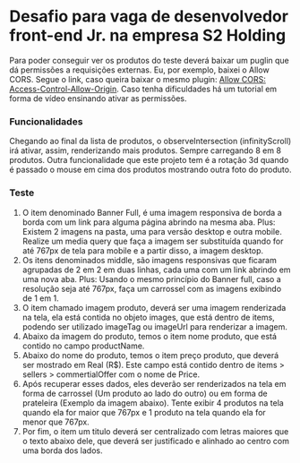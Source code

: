 # Desafio para vaga de desenvolvedor front-end Jr. na empresa S2 Holding

Para poder conseguir ver os produtos do teste deverá baixar um puglin que dá permissões a requisições externas. Eu, por exemplo, baixei o Allow CORS. Segue o link, caso queira baixar o mesmo plugin: [Allow CORS: Access-Control-Allow-Origin](https://chrome.google.com/webstore/detail/allow-cors-access-control/lhobafahddgcelffkeicbaginigeejlf). Caso tenha dificuldades há um tutorial em forma de vídeo ensinando ativar as permissões.

### Funcionalidades

Chegando ao final da lista de produtos, o observeIntersection (infinityScroll) irá ativar, assim, renderizando mais produtos. Sempre carregando 8 em 8 produtos. Outra funcionalidade que este projeto tem é a rotação 3d quando é passado o mouse em cima dos produtos mostrando outra foto do produto.

### Teste

1. O item denominado Banner Full, é uma imagem responsiva de borda a borda com um link para alguma página abrindo na mesma aba. Plus: Existem 2 imagens na pasta, uma para versão desktop e outra mobile. Realize um media query que faça a imagem ser substituída quando for até 767px de tela para mobile e a partir disso, a imagem desktop.
2. Os itens denominados middle, são imagens responsivas que ficaram agrupadas de 2 em 2 em duas linhas, cada uma com um link abrindo em uma nova aba.
Plus: Usando o mesmo princípio do Banner full, caso a resolução seja até 767px, faça um carrossel com as imagens exibindo de 1 em 1.
3. O item chamado imagem produto, deverá ser uma imagem renderizada na tela, ela está contida no objeto images, que está dentro de items, podendo ser utilizado imageTag ou imageUrl para renderizar a imagem.
4. Abaixo da imagem do produto, temos o item nome produto, que está contido no campo productName.
5. Abaixo do nome do produto, temos o item preço produto, que deverá ser mostrado em Real (R$). Este campo está contido dentro de items > sellers > commertialOffer com o nome de Price.
6. Após recuperar esses dados, eles deverão ser renderizados na tela em forma de carrossel (Um produto ao lado do outro) ou em forma de prateleira (Exemplo da imagem abaixo). Tente exibir 4 produtos na tela quando ela for maior que 767px e 1 produto na tela quando ela for menor que 767px.
7. Por fim, o item um titulo deverá ser centralizado com letras maiores que o texto abaixo dele, que deverá ser justificado e alinhado ao centro com uma borda dos lados.
